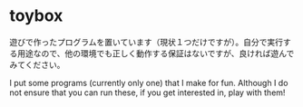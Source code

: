 # toybox

遊びで作ったプログラムを置いています（現状１つだけですが）。自分で実行する用途なので、他の環境でも正しく動作する保証はないですが、良ければ遊んでみてください。

I put some programs (currently only one) that I make for fun. Although I do not ensure that you can run these, if you get interested in, play with them!

